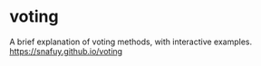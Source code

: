 # voting
A brief explanation of voting methods, with interactive examples.
https://snafuy.github.io/voting
